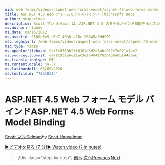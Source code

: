 ```yaml
---
uid: web-forms/videos/aspnet-web-forms-vnext/aspnet-45-web-forms-model-binding
title: ASP.NET 4.5 Web フォームモデルのバインド |Microsoft Docs
author: shanselman
description: Scott マン Selman は、ASP.NET 4.5 のモデルバインド機能を示しています。
ms.author: riande
ms.date: 08/15/2012
ms.assetid: 9588e6e9-d5e7-4030-a76e-26845a0dd901
msc.legacyurl: /web-forms/videos/aspnet-web-forms-vnext/aspnet-45-web-forms-model-binding
msc.type: video
ms.openlocfilehash: 9ef5f8768b21f8161d3d2a64bc962f7e021a1ee2
ms.sourcegitcommit: e7e91932a6e91a63e2e46417626f39d6b244a3ab
ms.translationtype: MT
ms.contentlocale: ja-JP
ms.lasthandoff: 03/06/2020
ms.locfileid: "78510514"
---
```

# <a name="aspnet-45-web-forms-model-binding"></a><span data-ttu-id="970fc-103">ASP.NET 4.5 Web フォーム モデル バインド</span><span class="sxs-lookup"><span data-stu-id="970fc-103">ASP.NET 4.5 Web Forms Model Binding</span></span>

<span data-ttu-id="970fc-104">[Scott マン Selman](https://github.com/shanselman)</span><span class="sxs-lookup"><span data-stu-id="970fc-104">by [Scott Hanselman](https://github.com/shanselman)</span></span>

[<span data-ttu-id="970fc-105">&#9654;ビデオを見る (7 分)</span><span class="sxs-lookup"><span data-stu-id="970fc-105">&#9654; Watch video (7 minutes)</span></span>](https://channel9.msdn.com/Blogs/ASP-NET-Site-Videos/aspnet-45-web-forms-model-binding)

> [!div class="step-by-step"]
> <span data-ttu-id="970fc-106">[前へ](aspnet-vnext-videos-model-binding-part-3-updating.md)
> [次へ](aspnet-45-web-forms-strong-typed-data-controls.md)</span><span class="sxs-lookup"><span data-stu-id="970fc-106">[Previous](aspnet-vnext-videos-model-binding-part-3-updating.md)
[Next](aspnet-45-web-forms-strong-typed-data-controls.md)</span></span>
